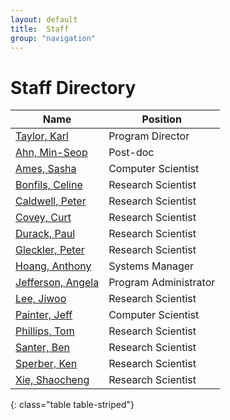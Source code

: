 ```yaml
---
layout: default
title:  Staff
group: "navigation"
---
```


# Staff Directory

Name | Position 
--- | --- 
[Taylor, Karl][taylor] | Program Director 
[Ahn, Min-Seop][ahn] | Post-doc 
[Ames, Sasha][ames] | Computer Scientist 
[Bonfils, Celine][bonfils] | Research Scientist 
[Caldwell, Peter][caldwell] | Research Scientist 
[Covey, Curt][covey] | Research Scientist 
[Durack, Paul][durack] | Research Scientist	
[Gleckler, Peter][gleckler] | Research Scientist 
[Hoang, Anthony][hoang] | Systems Manager	
[Jefferson, Angela][jefferson] | Program Administrator 
[Lee, Jiwoo][lee] | Research Scientist 
[Painter, Jeff][painter] | Computer Scientist	
[Phillips, Tom][phillips] | Research Scientist 
[Santer, Ben][santer] | Research Scientist 
[Sperber, Ken][sperber] | Research Scientist 
[Xie, Shaocheng][xie] | Research Scientist
{: class="table table-striped"}

[taylor]: {{site.baseurl}}/staff/taylor/index.html
[ahn]: {{site.baseurl}}/staff/ahn/index.html
[ames]: {{site.baseurl}}/staff/ames/index.html
[bonfils]: {{site.baseurl}}/staff/bonfils/index.html
[caldwell]: {{site.baseurl}}/staff/caldwell/index.html
[covey]: {{site.baseurl}}/staff/covey/index.html
[durack]: {{site.baseurl}}/staff/durack/index.html
[gleckler]: {{site.baseurl}}/staff/gleckler/index.html
[hoang]: {{site.baseurl}}/staff/hoang/index.html
[lee]: {{site.baseurl}}/staff/lee/index.html
[painter]: {{site.baseurl}}/staff/painter/index.html
[phillips]: {{site.baseurl}}/staff/phillips/index.html
[santer]: {{site.baseurl}}/staff/santer/index.html
[sperber]: {{site.baseurl}}/staff/sperber/index.html
[jefferson]: {{site.baseurl}}/staff/jefferson/index.html
[xie]: {{site.baseurl}}/staff/xie/index.html
